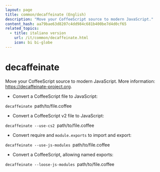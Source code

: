 ```yaml
---
layout: page
title: common/decaffeinate (English)
description: "Move your CoffeeScript source to modern JavaScript."
content_hash: aa79bae63d8207c4dd984c681b400be7d4d0cf65
related_topics:
  - title: italiano version
    url: /it/common/decaffeinate.html
    icon: bi bi-globe
---
```

# decaffeinate

Move your CoffeeScript source to modern JavaScript.
More information: <https://decaffeinate-project.org>.

- Convert a CoffeeScript file to JavaScript:

`decaffeinate `<span class="tldr-var badge badge-pill bg-dark-lm bg-white-dm text-white-lm text-dark-dm font-weight-bold">path/to/file.coffee</span>

- Convert a CoffeeScript v2 file to JavaScript:

`decaffeinate --use-cs2 `<span class="tldr-var badge badge-pill bg-dark-lm bg-white-dm text-white-lm text-dark-dm font-weight-bold">path/to/file.coffee</span>

- Convert require and `module.exports` to import and export:

`decaffeinate --use-js-modules `<span class="tldr-var badge badge-pill bg-dark-lm bg-white-dm text-white-lm text-dark-dm font-weight-bold">path/to/file.coffee</span>

- Convert a CoffeeScript, allowing named exports:

`decaffeinate --loose-js-modules `<span class="tldr-var badge badge-pill bg-dark-lm bg-white-dm text-white-lm text-dark-dm font-weight-bold">path/to/file.coffee</span>
